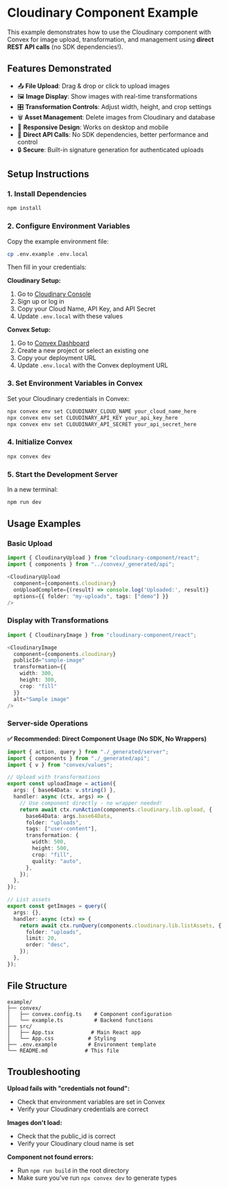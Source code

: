 # Cloudinary Component Example

This example demonstrates how to use the Cloudinary component with Convex for image upload, transformation, and management using **direct REST API calls** (no SDK dependencies!).

## Features Demonstrated

- 📤 **File Upload**: Drag & drop or click to upload images
- 🖼️ **Image Display**: Show images with real-time transformations
- 🎛️ **Transformation Controls**: Adjust width, height, and crop settings
- 🗑️ **Asset Management**: Delete images from Cloudinary and database
- 📱 **Responsive Design**: Works on desktop and mobile
- 🚀 **Direct API Calls**: No SDK dependencies, better performance and control
- 🔒 **Secure**: Built-in signature generation for authenticated uploads

## Setup Instructions

### 1. Install Dependencies

```bash
npm install
```

### 2. Configure Environment Variables

Copy the example environment file:

```bash
cp .env.example .env.local
```

Then fill in your credentials:

**Cloudinary Setup:**

1. Go to [Cloudinary Console](https://cloudinary.com/console)
2. Sign up or log in
3. Copy your Cloud Name, API Key, and API Secret
4. Update `.env.local` with these values

**Convex Setup:**

1. Go to [Convex Dashboard](https://dashboard.convex.dev)
2. Create a new project or select an existing one
3. Copy your deployment URL
4. Update `.env.local` with the Convex deployment URL

### 3. Set Environment Variables in Convex

Set your Cloudinary credentials in Convex:

```bash
npx convex env set CLOUDINARY_CLOUD_NAME your_cloud_name_here
npx convex env set CLOUDINARY_API_KEY your_api_key_here
npx convex env set CLOUDINARY_API_SECRET your_api_secret_here
```

### 4. Initialize Convex

```bash
npx convex dev
```

### 5. Start the Development Server

In a new terminal:

```bash
npm run dev
```

## Usage Examples

### Basic Upload

```typescript
import { CloudinaryUpload } from "cloudinary-component/react";
import { components } from "../convex/_generated/api";

<CloudinaryUpload
  component={components.cloudinary}
  onUploadComplete={(result) => console.log('Uploaded:', result)}
  options={{ folder: "my-uploads", tags: ["demo"] }}
/>
```

### Display with Transformations

```typescript
import { CloudinaryImage } from "cloudinary-component/react";

<CloudinaryImage
  component={components.cloudinary}
  publicId="sample-image"
  transformation={{
    width: 300,
    height: 300,
    crop: "fill"
  }}
  alt="Sample image"
/>
```

### Server-side Operations

**✅ Recommended: Direct Component Usage (No SDK, No Wrappers)**

```typescript
import { action, query } from "./_generated/server";
import { components } from "./_generated/api";
import { v } from "convex/values";

// Upload with transformations
export const uploadImage = action({
  args: { base64Data: v.string() },
  handler: async (ctx, args) => {
    // Use component directly - no wrapper needed!
    return await ctx.runAction(components.cloudinary.lib.upload, {
      base64Data: args.base64Data,
      folder: "uploads",
      tags: ["user-content"],
      transformation: {
        width: 500,
        height: 500,
        crop: "fill",
        quality: "auto",
      },
    });
  },
});

// List assets
export const getImages = query({
  args: {},
  handler: async (ctx) => {
    return await ctx.runQuery(components.cloudinary.lib.listAssets, {
      folder: "uploads",
      limit: 20,
      order: "desc",
    });
  },
});
```

## File Structure

```
example/
├── convex/
│   ├── convex.config.ts    # Component configuration
│   └── example.ts          # Backend functions
├── src/
│   ├── App.tsx            # Main React app
│   └── App.css           # Styling
├── .env.example          # Environment template
└── README.md            # This file
```

## Troubleshooting

**Upload fails with "credentials not found":**

- Check that environment variables are set in Convex
- Verify your Cloudinary credentials are correct

**Images don't load:**

- Check that the public_id is correct
- Verify your Cloudinary cloud name is set

**Component not found errors:**

- Run `npm run build` in the root directory
- Make sure you've run `npx convex dev` to generate types
